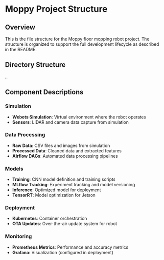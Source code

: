 # Moppy Project Structure

## Overview

This is the file structure for the Moppy floor mopping robot project. The structure is organized to support the full development lifecycle as described in the README.

## Directory Structure

..

## Component Descriptions

### Simulation

- **Webots Simulation**: Virtual environment where the robot operates
- **Sensors**: LIDAR and camera data capture from simulation

### Data Processing

- **Raw Data**: CSV files and images from simulation
- **Processed Data**: Cleaned data and extracted features
- **Airflow DAGs**: Automated data processing pipelines

### Models

- **Training**: CNN model definition and training scripts
- **MLflow Tracking**: Experiment tracking and model versioning
- **Inference**: Optimized model for deployment
- **TensorRT**: Model optimization for Jetson

### Deployment

- **Kubernetes**: Container orchestration
- **OTA Updates**: Over-the-air update system for robot

### Monitoring

- **Prometheus Metrics**: Performance and accuracy metrics
- **Grafana**: Visualization (configured in deployment)
